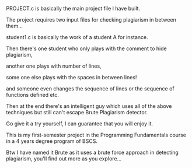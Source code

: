 PROJECT.c is basically the main project file I have built.

The project requires two input files for checking plagiarism in between them...

student1.c is basically the work of a student A for instance. 

Then there's one student who only plays with the comment to hide plagiarism, 

another one plays with number of lines, 

some one else plays with the spaces in between lines! 

and someone even changes the sequence of lines or the sequence of functions defined etc. 

Then at the end there's an intelligent guy which uses all of the above techniques but still can't escape Brute Plagiarism detector. 

Go give it a try yourself, I can guarantee that you will enjoy it. 

This is my first-semester project in the Programming Fundamentals course in a 4 years degree program  of BSCS. 

Btw I have named it Brute as it uses a brute force approach in detecting plagiarism, you'll find out more as you explore...
